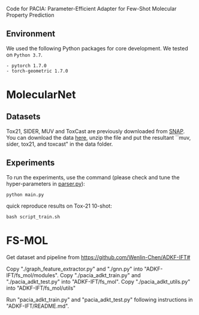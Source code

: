 Code for PACIA: Parameter-Efficient Adapter for Few-Shot Molecular Property Prediction

## Environment  
We used the following Python packages for core development. We tested on `Python 3.7`.
```
- pytorch 1.7.0
- torch-geometric 1.7.0
```
# MolecularNet
## Datasets 
Tox21, SIDER, MUV and ToxCast are previously downloaded from [SNAP](http://snap.stanford.edu/gnn-pretrain/data/chem_dataset.zip). You can download the data [here](https://drive.google.com/file/d/1K3c4iCFHEKUuDVSGBtBYr8EOegvIJulO/view?usp=sharing), unzip the file and put the resultant ``muv, sider, tox21, and toxcast" in the data folder. 

## Experiments
To run the experiments, use the command (please check and tune the hyper-parameters in [parser.py](parser.py)):
```
python main.py
```

quick reproduce results on Tox-21 10-shot:
```
bash script_train.sh
```

# FS-MOL
Get dataset and pipeline from https://github.com/Wenlin-Chen/ADKF-IFT#

Copy "./graph_feature_extractor.py" and "./gnn.py" into "ADKF-IFT/fs_mol/modules". Copy "./pacia_adkt_train.py" and "./pacia_adkt_test.py" into "ADKF-IFT/fs_mol". Copy "./pacia_adkt_utils.py" into "ADKF-IFT/fs_mol/utils"

Run "pacia_adkt_train.py" and "pacia_adkt_test.py" following instructions in "ADKF-IFT/README.md".
